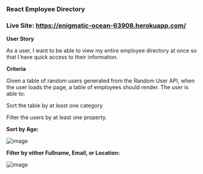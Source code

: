 ### React Employee Directory

### Live Site: https://enigmatic-ocean-63908.herokuapp.com/

**User Story**

As a user, I want to be able to view my entire employee directory at once so that I have quick access to their information.

**Criteria**

Given a table of random users generated from the Random User API, when the user loads the page, a table of employees should render.
The user is able to:

Sort the table by at least one category

Filter the users by at least one property.

**Sort by Age:**

![image](https://user-images.githubusercontent.com/69797257/112308046-96092a00-8c99-11eb-8419-c43ae11e3568.png)

**Filter by either Fullname, Email, or Location:** 

![image](https://user-images.githubusercontent.com/69797257/112308188-c5b83200-8c99-11eb-93a2-7d0efaec582e.png)
